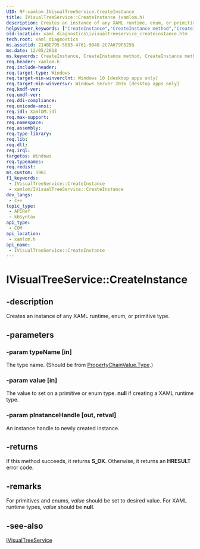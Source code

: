 ```yaml
---
UID: NF:xamlom.IVisualTreeService.CreateInstance
title: IVisualTreeService::CreateInstance (xamlom.h)
description: Creates an instance of any XAML runtime, enum, or primitive type.
helpviewer_keywords: ["CreateInstance","CreateInstance method","CreateInstance method","IVisualTreeService interface","IVisualTreeService interface","CreateInstance method","IVisualTreeService.CreateInstance","IVisualTreeService::CreateInstance","xaml_diagnostics.ivisualtreeservice_createinstance","xamlom/IVisualTreeService::CreateInstance"]
old-location: xaml_diagnostics\ivisualtreeservice_createinstance.htm
tech.root: xaml_diagnostics
ms.assetid: 214BE795-5883-4761-9040-2C7A679F5258
ms.date: 12/05/2018
ms.keywords: CreateInstance, CreateInstance method, CreateInstance method,IVisualTreeService interface, IVisualTreeService interface,CreateInstance method, IVisualTreeService.CreateInstance, IVisualTreeService::CreateInstance, xaml_diagnostics.ivisualtreeservice_createinstance, xamlom/IVisualTreeService::CreateInstance
req.header: xamlom.h
req.include-header: 
req.target-type: Windows
req.target-min-winverclnt: Windows 10 [desktop apps only]
req.target-min-winversvr: Windows Server 2016 [desktop apps only]
req.kmdf-ver: 
req.umdf-ver: 
req.ddi-compliance: 
req.unicode-ansi: 
req.idl: XamlOM.idl
req.max-support: 
req.namespace: 
req.assembly: 
req.type-library: 
req.lib: 
req.dll: 
req.irql: 
targetos: Windows
req.typenames: 
req.redist: 
ms.custom: 19H1
f1_keywords:
 - IVisualTreeService::CreateInstance
 - xamlom/IVisualTreeService::CreateInstance
dev_langs:
 - c++
topic_type:
 - APIRef
 - kbSyntax
api_type:
 - COM
api_location:
 - xamlom.h
api_name:
 - IVisualTreeService::CreateInstance
---
```


# IVisualTreeService::CreateInstance


## -description

Creates an instance of any XAML runtime, enum, or primitive type.

## -parameters

### -param typeName [in]

The type name. (Should be from <a href="/previous-versions/windows/desktop/api/xamlom/ns-xamlom-propertychainvalue">PropertyChainValue.Type</a>.)

### -param value [in]

The value to set on a primitive or enum type. <b>null</b> if creating a XAML runtime type.

### -param pInstanceHandle [out, retval]

An instance handle to newly created instance.

## -returns

If this method succeeds, it returns <b>S_OK</b>. Otherwise, it returns an <b>HRESULT</b> error code.

## -remarks

 For primitives and enums, <i>value</i> should be 
    set to desired value. For XAML runtime types, <i>value</i> should be <b>null</b>.

## -see-also

<a href="/previous-versions/windows/desktop/api/xamlom/nn-xamlom-ivisualtreeservice">IVisualTreeService</a>

